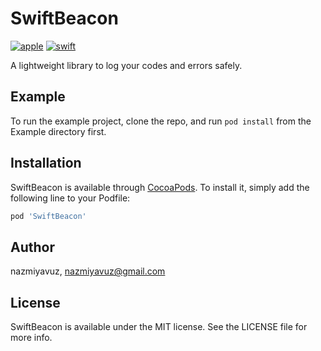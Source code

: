 # SwiftBeacon

[![apple](https://img.shields.io/badge/platform-iOS-181717?style=plastic&logo=apple&color=lightgray)](https://developer.apple.com/)
[![swift](https://img.shields.io/badge/swift-6.0-181717?style=plastic&logo=swift&color=orange)](https://developer.apple.com/swift/)

A lightweight library to log your codes and errors safely.

## Example

To run the example project, clone the repo, and run `pod install` from the Example directory first.

## Installation

SwiftBeacon is available through [CocoaPods](https://cocoapods.org). To install
it, simply add the following line to your Podfile:

```ruby
pod 'SwiftBeacon'
```

## Author

nazmiyavuz, nazmiyavuz@gmail.com

## License

SwiftBeacon is available under the MIT license. See the LICENSE file for more info.
